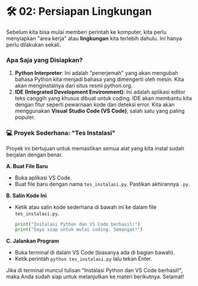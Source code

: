 # 🛠️ 02: Persiapan Lingkungan

Sebelum kita bisa mulai memberi perintah ke komputer, kita perlu menyiapkan "area kerja" atau **lingkungan** kita terlebih dahulu. Ini hanya perlu dilakukan sekali.

### Apa Saja yang Disiapkan?

1.  **Python Interpreter**: Ini adalah "penerjemah" yang akan mengubah bahasa Python kita menjadi bahasa yang dimengerti oleh mesin. Kita akan menginstalnya dari situs resmi python.org.
2.  **IDE (Integrated Development Environment)**: Ini adalah aplikasi editor teks canggih yang khusus dibuat untuk coding. IDE akan membantu kita dengan fitur seperti pewarnaan kode dan deteksi error. Kita akan menggunakan **Visual Studio Code (VS Code)**, salah satu yang paling populer.

### 💻 Proyek Sederhana: "Tes Instalasi"

Proyek ini bertujuan untuk memastikan semua alat yang kita instal sudah berjalan dengan benar.

**A. Buat File Baru**

- Buka aplikasi VS Code.
- Buat file baru dengan nama `tes_instalasi.py`. Pastikan akhirannya `.py`.

**B. Salin Kode Ini**

- Ketik atau salin kode sederhana di bawah ini ke dalam file `tes_instalasi.py`.
  ```python
  print("Instalasi Python dan VS Code berhasil!")
  print("Saya siap untuk mulai coding. Semangat!")
  ```

**C. Jalankan Program**

- Buka terminal di dalam VS Code (biasanya ada di bagian bawah).
- Ketik perintah `python tes_instalasi.py` lalu tekan Enter.

Jika di terminal muncul tulisan "Instalasi Python dan VS Code berhasil!", maka Anda sudah siap untuk melanjutkan ke materi berikutnya. Selamat!
